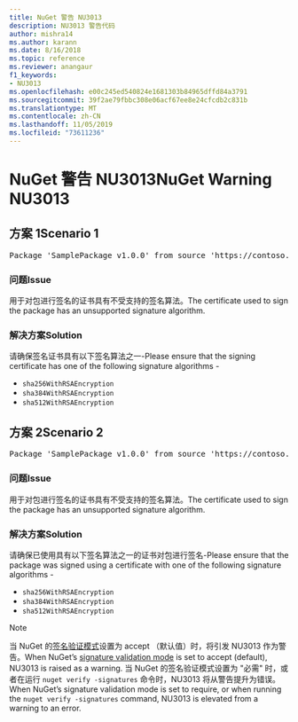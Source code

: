```yaml
---
title: NuGet 警告 NU3013
description: NU3013 警告代码
author: mishra14
ms.author: karann
ms.date: 8/16/2018
ms.topic: reference
ms.reviewer: anangaur
f1_keywords:
- NU3013
ms.openlocfilehash: e00c245ed540824e1681303b84965dffd84a3791
ms.sourcegitcommit: 39f2ae79fbbc308e06acf67ee8e24cfcdb2c831b
ms.translationtype: MT
ms.contentlocale: zh-CN
ms.lasthandoff: 11/05/2019
ms.locfileid: "73611236"
---
```

# <a name="nuget-warning-nu3013"></a><span data-ttu-id="62a17-103">NuGet 警告 NU3013</span><span class="sxs-lookup"><span data-stu-id="62a17-103">NuGet Warning NU3013</span></span>

## <a name="scenario-1"></a><span data-ttu-id="62a17-104">方案 1</span><span class="sxs-lookup"><span data-stu-id="62a17-104">Scenario 1</span></span>

<pre>Package 'SamplePackage v1.0.0' from source 'https://contoso.com/index.json': The signing certificate has an unsupported signature algorithm.</pre>

### <a name="issue"></a><span data-ttu-id="62a17-105">问题</span><span class="sxs-lookup"><span data-stu-id="62a17-105">Issue</span></span>

<span data-ttu-id="62a17-106">用于对包进行签名的证书具有不受支持的签名算法。</span><span class="sxs-lookup"><span data-stu-id="62a17-106">The certificate used to sign the package has an unsupported signature algorithm.</span></span>


### <a name="solution"></a><span data-ttu-id="62a17-107">解决方案</span><span class="sxs-lookup"><span data-stu-id="62a17-107">Solution</span></span>

<span data-ttu-id="62a17-108">请确保签名证书具有以下签名算法之一-</span><span class="sxs-lookup"><span data-stu-id="62a17-108">Please ensure that the signing certificate has one of the following signature algorithms -</span></span> 
* `sha256WithRSAEncryption`
* `sha384WithRSAEncryption`
* `sha512WithRSAEncryption`



## <a name="scenario-2"></a><span data-ttu-id="62a17-109">方案 2</span><span class="sxs-lookup"><span data-stu-id="62a17-109">Scenario 2</span></span>

<pre>Package 'SamplePackage v1.0.0' from source 'https://contoso.com/index.json': The primary signature's certificate has an unsupported signature algorithm.</pre>

### <a name="issue"></a><span data-ttu-id="62a17-110">问题</span><span class="sxs-lookup"><span data-stu-id="62a17-110">Issue</span></span>

<span data-ttu-id="62a17-111">用于对包进行签名的证书具有不受支持的签名算法。</span><span class="sxs-lookup"><span data-stu-id="62a17-111">The certificate used to sign the package has an unsupported signature algorithm.</span></span>


### <a name="solution"></a><span data-ttu-id="62a17-112">解决方案</span><span class="sxs-lookup"><span data-stu-id="62a17-112">Solution</span></span>

<span data-ttu-id="62a17-113">请确保已使用具有以下签名算法之一的证书对包进行签名-</span><span class="sxs-lookup"><span data-stu-id="62a17-113">Please ensure that the package was signed using a certificate with one of the following signature algorithms -</span></span> 
* `sha256WithRSAEncryption`
* `sha384WithRSAEncryption`
* `sha512WithRSAEncryption`


> [!Note]
> <span data-ttu-id="62a17-114">当 NuGet 的[签名验证模式](https://docs.microsoft.com/nuget/consume-packages/installing-signed-packages#configure-package-signature-requirements)设置为 accept （默认值）时，将引发 NU3013 作为警告。</span><span class="sxs-lookup"><span data-stu-id="62a17-114">When NuGet’s [signature validation mode](https://docs.microsoft.com/nuget/consume-packages/installing-signed-packages#configure-package-signature-requirements) is set to accept (default), NU3013 is raised as a warning.</span></span> <span data-ttu-id="62a17-115">当 NuGet 的签名验证模式设置为 "必需" 时，或者在运行 `nuget verify -signatures` 命令时，NU3013 将从警告提升为错误。</span><span class="sxs-lookup"><span data-stu-id="62a17-115">When NuGet’s signature validation mode is set to require, or when running the `nuget verify -signatures` command, NU3013 is elevated from a warning to an error.</span></span> 

